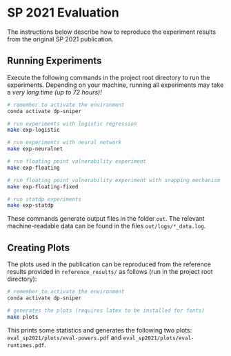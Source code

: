 # SP 2021 Evaluation

The instructions below describe how to reproduce the experiment results from the original SP 2021 publication.

## Running Experiments

Execute the following commands in the project root directory to run the experiments. Depending on your machine, running all experiments may take a _very long time (up to 72 hours)!_

```bash
# remember to activate the environment
conda activate dp-sniper

# run experiments with logistic regression
make exp-logistic

# run experiments with neural network
make exp-neuralnet

# run floating point vulnerability experiment
make exp-floating

# run floating point vulnerability experiment with snapping mechanism
make exp-floating-fixed

# run statdp experiments
make exp-statdp
```

These commands generate output files in the folder `out`. The relevant machine-readable data can be found in the files `out/logs/*_data.log`.

## Creating Plots

The plots used in the publication can be reproduced from the reference results provided in `reference_results/` as follows (run in the project root directory):

```bash
# remember to activate the environment
conda activate dp-sniper

# generates the plots (requires latex to be installed for fonts)
make plots
```

This prints some statistics and generates the following two plots: `eval_sp2021/plots/eval-powers.pdf` and `eval_sp2021/plots/eval-runtimes.pdf`.
